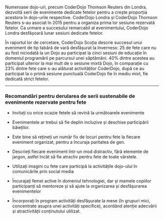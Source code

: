 Numeroase dojo-uri, precum CoderDojo Thomson Reuters din Londra, dezvoltă serii de evenimente dedicate fetelor pentru a crește proporția acestora în dojo-urile respective. CoderDojo Londra și CoderDojo Thomson Reuters s-au asociat în 2015 pentru a organiza prima lor sesiune rezervată fetelor. Ca urmare a succesului remarcabil al evenimentului, CoderDojo Londra desfășoară lunar sesiuni dedicate fetelor. 

În raportul lor de cercetare, CoderDojo Scoția descrie succesul unui eveniment de tip tabără de vară desfășurat la Inverness: 25 de fete care nu au fost niciodată la un Dojo au participat la cinci sesiuni de educație în domeniul programării pe parcursul unei săptămâni. 40% dintre acestea au participat ulterior la mai mult de o sesiune mixtă Dojo, în comparație cu 23% dintre fete care s-au alăturat activităților CoderDojo, după ce au participat la o primă sesiune punctuală CoderDojo fie în mediu mixt, fie dedicată strict fetelor.

---

### Recomandări pentru derularea de serii sustenabile de evenimente rezervate pentru fete

* Invitați cu orice ocazie fetele să revină la următoarele evenimente

* Evenimentele ar trebui să fie deplin incluzive și deschise participării băieților.

* Este bine să rețineți un număr fix de locuri pentru fete la fiecare eveniment organizat, pentru a încuraja paritatea de gen.

* Descrieți fiecare eveniment într-un mod distractiv, fără elemente de jargon, astfel încât să fie atractiv pentru fete de toate vârstele.

* Utilizați imagini cu fete care participă la activitățile dojo-ului în comunicările prin social media 

* Încurajați femei active în domeniul tehnologiei, dar și mamele copiilor participanți să mentoreze și să ajute la organizarea și desfășurarea evenimentelor

* Încorporați în program activități desfășurate la mese \(în grupuri mici, concentrate asupra unei activități specifice\), acordând atenție adecvării și atractivității conținutului utilizat.



